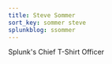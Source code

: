 ```yaml
---
title: Steve Sommer
sort_key: sommer steve
splunkblog: ssommer
---
```

Splunk's Chief T-Shirt Officer
